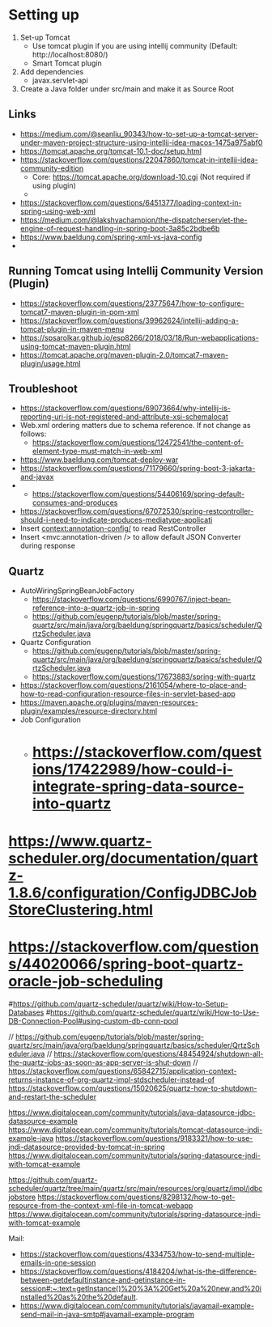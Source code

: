 # Setting up

1. Set-up Tomcat
   - Use tomcat plugin if you are using intellij community (Default: http://localhost:8080/)
   - Smart Tomcat plugin
2. Add dependencies
   - javax.servlet-api
3. Create a Java folder under src/main and make it as Source Root

## Links
- https://medium.com/@seanliu_90343/how-to-set-up-a-tomcat-server-under-maven-project-structure-using-intellij-idea-macos-1475a975abf0
- https://tomcat.apache.org/tomcat-10.1-doc/setup.html
- https://stackoverflow.com/questions/22047860/tomcat-in-intellij-idea-community-edition
  - Core: https://tomcat.apache.org/download-10.cgi (Not required if using plugin)
  - 
- https://stackoverflow.com/questions/6451377/loading-context-in-spring-using-web-xml
- https://medium.com/@lakshyachampion/the-dispatcherservlet-the-engine-of-request-handling-in-spring-boot-3a85c2bdbe6b
- https://www.baeldung.com/spring-xml-vs-java-config
- 

## Running Tomcat using Intellij Community Version (Plugin)
- https://stackoverflow.com/questions/23775647/how-to-configure-tomcat7-maven-plugin-in-pom-xml
- https://stackoverflow.com/questions/39962624/intellij-adding-a-tomcat-plugin-in-maven-menu
- https://spsarolkar.github.io/esp8266/2018/03/18/Run-webapplications-using-tomcat-maven-plugin.html
- https://tomcat.apache.org/maven-plugin-2.0/tomcat7-maven-plugin/usage.html

## Troubleshoot
- https://stackoverflow.com/questions/69073664/why-intellij-is-reporting-uri-is-not-registered-and-attribute-xsi-schemalocat
- Web.xml ordering matters due to schema reference. If not change as follows:
  - https://stackoverflow.com/questions/12472541/the-content-of-element-type-must-match-in-web-xml
- https://www.baeldung.com/tomcat-deploy-war
- https://stackoverflow.com/questions/71179660/spring-boot-3-jakarta-and-javax
- - https://stackoverflow.com/questions/54406169/spring-default-consumes-and-produces
- https://stackoverflow.com/questions/67072530/spring-restcontroller-should-i-need-to-indicate-produces-mediatype-applicati
- Insert <context:annotation-config/> to read RestController
- Insert <mvc:annotation-driven /> to allow default JSON Converter during response


## Quartz
- AutoWiringSpringBeanJobFactory
  - https://stackoverflow.com/questions/6990767/inject-bean-reference-into-a-quartz-job-in-spring
  - https://github.com/eugenp/tutorials/blob/master/spring-quartz/src/main/java/org/baeldung/springquartz/basics/scheduler/QrtzScheduler.java
- Quartz Configuration
  - https://github.com/eugenp/tutorials/blob/master/spring-quartz/src/main/java/org/baeldung/springquartz/basics/scheduler/QrtzScheduler.java
  - https://stackoverflow.com/questions/17673883/spring-with-quartz
- https://stackoverflow.com/questions/2161054/where-to-place-and-how-to-read-configuration-resource-files-in-servlet-based-app
- https://maven.apache.org/plugins/maven-resources-plugin/examples/resource-directory.html
- Job Configuration
  - # https://stackoverflow.com/questions/17422989/how-could-i-integrate-spring-data-source-into-quartz
# https://www.quartz-scheduler.org/documentation/quartz-1.8.6/configuration/ConfigJDBCJobStoreClustering.html
# https://stackoverflow.com/questions/44020066/spring-boot-quartz-oracle-job-scheduling
#https://github.com/quartz-scheduler/quartz/wiki/How-to-Setup-Databases
#https://github.com/quartz-scheduler/quartz/wiki/How-to-Use-DB-Connection-Pool#using-custom-db-conn-pool

// https://github.com/eugenp/tutorials/blob/master/spring-quartz/src/main/java/org/baeldung/springquartz/basics/scheduler/QrtzScheduler.java
// https://stackoverflow.com/questions/48454924/shutdown-all-the-quartz-jobs-as-soon-as-app-server-is-shut-down
// https://stackoverflow.com/questions/65842715/application-context-returns-instance-of-org-quartz-impl-stdscheduler-instead-of
https://stackoverflow.com/questions/15020625/quartz-how-to-shutdown-and-restart-the-scheduler



https://www.digitalocean.com/community/tutorials/java-datasource-jdbc-datasource-example
https://www.digitalocean.com/community/tutorials/tomcat-datasource-jndi-example-java
https://stackoverflow.com/questions/9183321/how-to-use-jndi-datasource-provided-by-tomcat-in-spring
https://www.digitalocean.com/community/tutorials/spring-datasource-jndi-with-tomcat-example

https://github.com/quartz-scheduler/quartz/tree/main/quartz/src/main/resources/org/quartz/impl/jdbcjobstore
https://stackoverflow.com/questions/8298132/how-to-get-resource-from-the-context-xml-file-in-tomcat-webapp
https://www.digitalocean.com/community/tutorials/spring-datasource-jndi-with-tomcat-example



Mail:
- https://stackoverflow.com/questions/4334753/how-to-send-multiple-emails-in-one-session
- https://stackoverflow.com/questions/4184204/what-is-the-difference-between-getdefaultinstance-and-getinstance-in-session#:~:text=getInstance()%20%3A%20Get%20a%20new,and%20installed%20as%20the%20default.
- https://www.digitalocean.com/community/tutorials/javamail-example-send-mail-in-java-smtp#javamail-example-program
